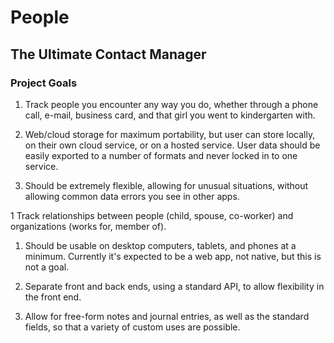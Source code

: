 # People

## The Ultimate Contact Manager

### Project Goals

1. Track people you encounter any way you do, whether through a phone call, e-mail, business card, and that girl you
   went to kindergarten with.

1. Web/cloud storage for maximum portability, but user can store locally, on their own cloud service, or on a hosted
   service. User data should be easily exported to a number of formats and never locked in to one service.

1. Should be extremely flexible, allowing for unusual situations, without allowing common data errors you see in other
   apps.

1 Track relationships between people (child, spouse, co-worker) and organizations (works for, member of).

1. Should be usable on desktop computers, tablets, and phones at a minimum. Currently it's expected to be a web app, not
   native, but this is not a goal.

1. Separate front and back ends, using a standard API, to allow flexibility in the front end.

1. Allow for free-form notes and journal entries, as well as the standard fields, so that a variety of custom uses are
   possible.
